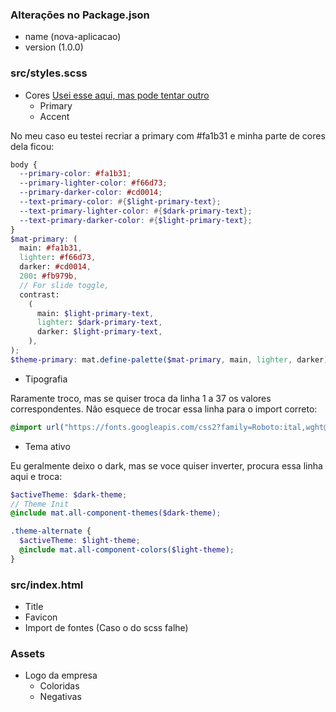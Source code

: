 
### Alterações no Package.json

- name (nova-aplicacao)
- version (1.0.0)

### src/styles.scss

- Cores [Usei esse aqui, mas pode tentar outro](https://materialpalettes.com/)
    - Primary
    - Accent

No meu caso eu testei recriar a primary com #fa1b31 e minha parte de cores dela ficou:

```scss
body {
  --primary-color: #fa1b31;
  --primary-lighter-color: #f66d73;
  --primary-darker-color: #cd0014;
  --text-primary-color: #{$light-primary-text};
  --text-primary-lighter-color: #{$dark-primary-text};
  --text-primary-darker-color: #{$light-primary-text};
}
$mat-primary: (
  main: #fa1b31,
  lighter: #f66d73,
  darker: #cd0014,
  200: #fb979b,
  // For slide toggle,
  contrast:
    (
      main: $light-primary-text,
      lighter: $dark-primary-text,
      darker: $light-primary-text,
    ),
);
$theme-primary: mat.define-palette($mat-primary, main, lighter, darker);
```
- Tipografia

Raramente troco, mas se quiser troca da linha 1 a 37 os valores correspondentes. Não esquece de trocar essa linha para o import correto:

```scss
@import url("https://fonts.googleapis.com/css2?family=Roboto:ital,wght@0,100;0,300;0,400;0,500;0,700;0,900;1,100;1,300;1,400;1,500;1,700;1,900&display=swapÏ");
```

- Tema ativo

Eu geralmente deixo o dark, mas se voce quiser inverter, procura essa linha aqui e troca:

```scss
$activeTheme: $dark-theme;
// Theme Init
@include mat.all-component-themes($dark-theme);

.theme-alternate {
  $activeTheme: $light-theme;
  @include mat.all-component-colors($light-theme);
}
```

### src/index.html

- Title
- Favicon
- Import de fontes (Caso o do scss falhe)

### Assets

- Logo da empresa
    - Coloridas
    - Negativas

